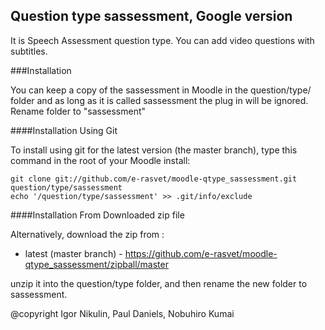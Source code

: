 Question type sassessment, Google version
----------------------

It is Speech Assessment question type. You can add video questions with subtitles.



###Installation

You can keep a copy of the sassessment in Moodle in the question/type/ folder and as long as it is called sassessment the plug in will
be ignored.
Rename folder to "sassessment"


####Installation Using Git 

To install using git for the latest version (the master branch), type this command in the
root of your Moodle install:

    git clone git://github.com/e-rasvet/moodle-qtype_sassessment.git question/type/sassessment
    echo '/question/type/sassessment' >> .git/info/exclude

####Installation From Downloaded zip file

Alternatively, download the zip from :

* latest (master branch) - https://github.com/e-rasvet/moodle-qtype_sassessment/zipball/master

unzip it into the question/type folder, and then rename the new folder to sassessment.



@copyright  Igor Nikulin, Paul Daniels, Nobuhiro Kumai